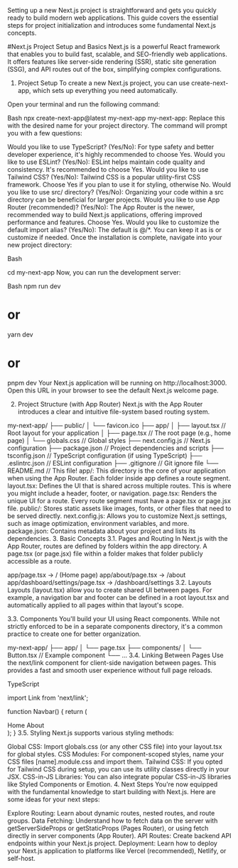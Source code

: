 Setting up a new Next.js project is straightforward and gets you quickly ready to build modern web applications. This guide covers the essential steps for project initialization and introduces some fundamental Next.js concepts.

#Next.js Project Setup and Basics
Next.js is a powerful React framework that enables you to build fast, scalable, and SEO-friendly web applications. It offers features like server-side rendering (SSR), static site generation (SSG), and API routes out of the box, simplifying complex configurations.

1. Project Setup
To create a new Next.js project, you can use create-next-app, which sets up everything you need automatically.

Open your terminal and run the following command:

Bash
npx create-next-app@latest my-next-app
my-next-app: Replace this with the desired name for your project directory.
The command will prompt you with a few questions:

Would you like to use TypeScript? (Yes/No): For type safety and better developer experience, it's highly recommended to choose Yes.
Would you like to use ESLint? (Yes/No): ESLint helps maintain code quality and consistency. It's recommended to choose Yes.
Would you like to use Tailwind CSS? (Yes/No): Tailwind CSS is a popular utility-first CSS framework. Choose Yes if you plan to use it for styling, otherwise No.
Would you like to use src/ directory? (Yes/No): Organizing your code within a src directory can be beneficial for larger projects.
Would you like to use App Router (recommended)? (Yes/No): The App Router is the newer, recommended way to build Next.js applications, offering improved performance and features. Choose Yes.
Would you like to customize the default import alias? (Yes/No): The default is @/*. You can keep it as is or customize if needed.
Once the installation is complete, navigate into your new project directory:

Bash

cd my-next-app
Now, you can run the development server:

Bash
npm run dev
# or
yarn dev
# or
pnpm dev
Your Next.js application will be running on http://localhost:3000. Open this URL in your browser to see the default Next.js welcome page.

2. Project Structure (with App Router)
Next.js with the App Router introduces a clear and intuitive file-system based routing system.

my-next-app/
├── public/
│   └── favicon.ico
├── app/
│   ├── layout.tsx        // Root layout for your application
│   ├── page.tsx          // The root page (e.g., home page)
│   └── globals.css       // Global styles
├── next.config.js        // Next.js configuration
├── package.json          // Project dependencies and scripts
├── tsconfig.json         // TypeScript configuration (if using TypeScript)
├── .eslintrc.json        // ESLint configuration
├── .gitignore            // Git ignore file
└── README.md             // This file!
app/: This directory is the core of your application when using the App Router. Each folder inside app defines a route segment.
layout.tsx: Defines the UI that is shared across multiple routes. This is where you might include a header, footer, or navigation.
page.tsx: Renders the unique UI for a route. Every route segment must have a page.tsx or page.jsx file.
public/: Stores static assets like images, fonts, or other files that need to be served directly.
next.config.js: Allows you to customize Next.js settings, such as image optimization, environment variables, and more.
package.json: Contains metadata about your project and lists its dependencies.
3. Basic Concepts
3.1. Pages and Routing
In Next.js with the App Router, routes are defined by folders within the app directory. A page.tsx (or page.jsx) file within a folder makes that folder publicly accessible as a route.

app/page.tsx -> / (Home page)
app/about/page.tsx -> /about
app/dashboard/settings/page.tsx -> /dashboard/settings
3.2. Layouts
Layouts (layout.tsx) allow you to create shared UI between pages. For example, a navigation bar and footer can be defined in a root layout.tsx and automatically applied to all pages within that layout's scope.

3.3. Components
You'll build your UI using React components. While not strictly enforced to be in a separate components directory, it's a common practice to create one for better organization.

my-next-app/
├── app/
│   └── page.tsx
├── components/
│   └── Button.tsx       // Example component
└── ...
3.4. Linking Between Pages
Use the next/link component for client-side navigation between pages. This provides a fast and smooth user experience without full page reloads.

TypeScript

import Link from 'next/link';

function Navbar() {
  return (
    <nav>
      <Link href="/">Home</Link>
      <Link href="/about">About</Link>
    </nav>
  );
}
3.5. Styling
Next.js supports various styling methods:

Global CSS: Import globals.css (or any other CSS file) into your layout.tsx for global styles.
CSS Modules: For component-scoped styles, name your CSS files [name].module.css and import them.
Tailwind CSS: If you opted for Tailwind CSS during setup, you can use its utility classes directly in your JSX.
CSS-in-JS Libraries: You can also integrate popular CSS-in-JS libraries like Styled Components or Emotion.
4. Next Steps
You're now equipped with the fundamental knowledge to start building with Next.js. Here are some ideas for your next steps:

Explore Routing: Learn about dynamic routes, nested routes, and route groups.
Data Fetching: Understand how to fetch data on the server with getServerSideProps or getStaticProps (Pages Router), or using fetch directly in server components (App Router).
API Routes: Create backend API endpoints within your Next.js project.
Deployment: Learn how to deploy your Next.js application to platforms like Vercel (recommended), Netlify, or self-host.
